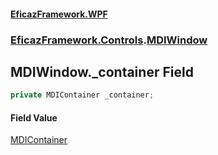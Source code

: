 #### [EficazFramework.WPF](EficazFrameworkWPF.md 'EficazFramework WPF')
### [EficazFramework.Controls](EficazFrameworkWPF.md#EficazFramework.Controls 'EficazFramework.Controls').[MDIWindow](EficazFramework.Controls/MDIWindow.md 'EficazFramework.Controls.MDIWindow')

## MDIWindow._container Field

```csharp
private MDIContainer _container;
```

#### Field Value
[MDIContainer](EficazFramework.Controls/MDIContainer.md 'EficazFramework.Controls.MDIContainer')